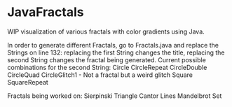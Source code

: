 # JavaFractals
WIP visualization of various fractals with color gradients using Java.

In order to generate different Fractals, go to Fractals.java and replace the Strings on line 132: replacing the first String changes the title, replacing the second String changes the fractal being generated.
Current possible combinations for the second String:
Circle
CircleRepeat
CircleDouble
CircleQuad
CircleGlitch1 - Not a fractal but a weird glitch
Square
SquareRepeat

Fractals being worked on:
Sierpinski Triangle
Cantor Lines
Mandelbrot Set
